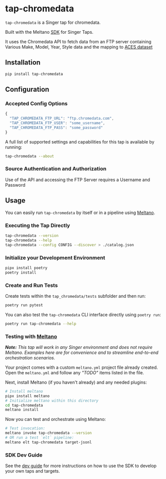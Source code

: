 # tap-chromedata

`tap-chromedata` is a Singer tap for chromedata.

Built with the Meltano [SDK](https://gitlab.com/meltano/sdk) for Singer Taps.

It uses the Chromedata API to fetch data from an FTP server containing Various Make, Model, Year, Style data and the mapping to [ACES dataset](https://www.autocare.org/data-and-information/data-standards/aftermarket-catalog-exchange-standard-(aces)) 
## Installation

```bash
pip install tap-chromedata
```

## Configuration

### Accepted Config Options

```js
{
  "TAP_CHROMEDATA_FTP_URL": "ftp.chromedata.com",
  "TAP_CHROMEDATA_FTP_USER": "some_username",
  "TAP_CHROMEDATA_FTP_PASS": "some_password"
}
```

A full list of supported settings and capabilities for this
tap is available by running:

```bash
tap-chromedata --about
```

### Source Authentication and Authorization

Use of the API and accessing the FTP Server requires a Username and Password

## Usage

You can easily run `tap-chromedata` by itself or in a pipeline using [Meltano](www.meltano.com).

### Executing the Tap Directly

```bash
tap-chromedata --version
tap-chromedata --help
tap-chromedata --config CONFIG --discover > ./catalog.json
```

### Initialize your Development Environment

```bash
pipx install poetry
poetry install
```

### Create and Run Tests

Create tests within the `tap_chromedata/tests` subfolder and
  then run:

```bash
poetry run pytest
```

You can also test the `tap-chromedata` CLI interface directly using `poetry run`:

```bash
poetry run tap-chromedata --help
```

### Testing with [Meltano](https://www.meltano.com)

_**Note:** This tap will work in any Singer environment and does not require Meltano.
Examples here are for convenience and to streamline end-to-end orchestration scenarios._

Your project comes with a custom `meltano.yml` project file already created. Open the `meltano.yml` and follow any _"TODO"_ items listed in
the file.

Next, install Meltano (if you haven't already) and any needed plugins:

```bash
# Install meltano
pipx install meltano
# Initialize meltano within this directory
cd tap-chromedata
meltano install
```

Now you can test and orchestrate using Meltano:

```bash
# Test invocation:
meltano invoke tap-chromedata --version
# OR run a test `elt` pipeline:
meltano elt tap-chromedata target-jsonl
```

### SDK Dev Guide

See the [dev guide](https://sdk.meltano.com/en/latest/dev_guide.html) for more instructions on how to use the SDK to 
develop your own taps and targets.
